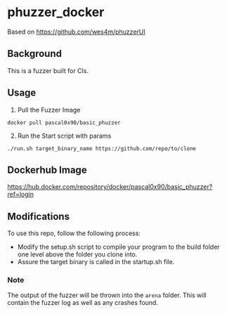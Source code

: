 # phuzzer_docker
Based on https://github.com/wes4m/phuzzerUI

## Background
This is a fuzzer built for CIs. 

## Usage
1. Pull the Fuzzer Image
```
docker pull pascal0x90/basic_phuzzer
```
2. Run the Start script with params
```
./run.sh target_binary_name https://github.com/repo/to/clone
```

## Dockerhub Image
https://hub.docker.com/repository/docker/pascal0x90/basic_phuzzer?ref=login

## Modifications
To use this repo, follow the following process:
* Modify the setup.sh script to compile your program to the build folder one level above the folder you clone into. 
* Assure the target binary is called in the startup.sh file. 

### Note
The output of the fuzzer will be thrown into the `arena` folder. This will contain the fuzzer log as well as any crashes found. 
